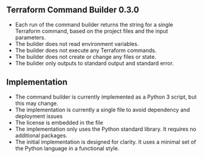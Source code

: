 ## Terraform Command Builder 0.3.0

- Each run of the command builder returns the string for a single Terraform command, based on the project files and the input parameters.
- The builder does not read environment variables.
- The builder does not execute any Terraform commands. 
- The builder does not create or change any files or state.
- The builder only outputs to standard output and standard error.

## Implementation

- The command builder is currently implemented as a Python 3 script, but this may change.
- The implementation is currently a single file to avoid dependency and deployment issues
- The license is embedded in the file
- The implementation only uses the Python standard library. It requires no additional packages.
- The initial implementation is designed for clarity. It uses a minimal set of the Python language in a functional style.
